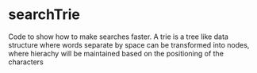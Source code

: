 # searchTrie

Code to show how to make searches faster. A trie is a tree like data structure where words separate by space can be transformed into nodes, where hierachy will be maintained based on the positioning of the characters
